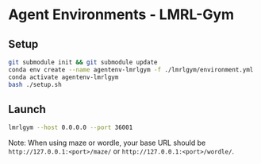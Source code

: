 # Agent Environments - LMRL-Gym

## Setup

``` sh
git submodule init && git submodule update
conda env create --name agentenv-lmrlgym -f ./lmrlgym/environment.yml
conda activate agentenv-lmrlgym
bash ./setup.sh
```

## Launch

``` sh
lmrlgym --host 0.0.0.0 --port 36001
```

Note: When using maze or wordle, your base URL should be `http://127.0.0.1:<port>/maze/` or `http://127.0.0.1:<port>/wordle/`.
